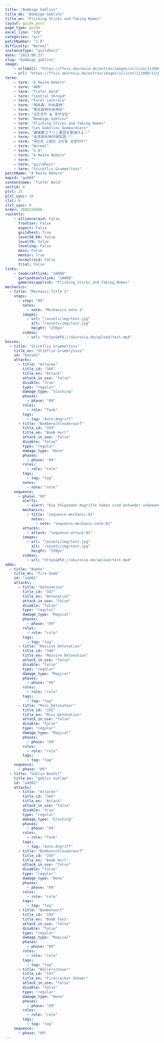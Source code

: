 ```yaml
---
title: "Bombige Goblins"
title_de: "Bombige Goblins"
title_en: "Flicking Sticks and Taking Names"
layout: guide_post
page_type: guide
excel_line: "338"
categories: "arr"
patchNumber: "2.0"
difficulty: "Normal"
instanceType: "guildhest"
date: "2013.08.27"
slug: "bombige_goblins"
image:
    - urlSmall: "https://ffxiv.akurosia.de/extras/images/ui/icon/111000/111004.png"
    - url: "https://ffxiv.akurosia.de/extras/images/ui/icon/111000/111004.png"
terms:
    - term: "A Realm Reborn"
    - term: "ARR"
    - term: "Tiefer Wald"
    - term: "Central Shroud"
    - term: "Forêt centrale"
    - term: "黒衣森：中央森林"
    - term: "黑衣森林中央林区"
    - term: "검은장막 숲 중부삼림"
    - term: "Bombige Goblins"
    - term: "Flicking Sticks and Taking Names"
    - term: "Les Gobelins bombardiers"
    - term: "爆弾魔ゴブリン軍団を撃滅せよ！"
    - term: "击溃哥布林炸弹军团！"
    - term: "폭탄광 고블린 군단을 섬멸하라!"
    - term: "Normal"
    - term: "2.0"
    - term: "A Realm Reborn"
    - term: ""
    - term: "guildhest"
    - term: "Stickflix Grummeltoss"
patchName: "A Realm Reborn"
mapid: "go008"
contentname: "Tiefer Wald"
sortid: 8
plvl: 25
plvl_sync: 26
ilvl: 0
ilvl_sync: 0
order: 2000250008
rouletts:
    - allianceraid: False
      frontier: False
      expert: False
      guildhest: True
      level50_60: False
      level70: False
      leveling: False
      main: False
      mentor: True
      normalraid: False
      trial: False
links:
    - teamcraftlink: "10008"
      garlandtoolslink: "10008"
      gamerescapelink: "Flicking_Sticks_and_Taking_Names"
mechanics:
  - title: "Mechanic-Title 1"
    steps:
      - step: "09"
        notes:
          - note: "Mechanics-note 1"
        images:
          - url: "/assets/img/test.jpg"
            alt: "/assets/img/test.jpg"
            height: "250px"
        videos:
          - url: "https&#58;//akurosia.de/upload/test.mp4"
bosses:
  - title: "Stickflix Grummeltoss"
    title_en: "Stikflix Grumblytoss"
    id: "boss01"
    attacks:
      - title: "Attacke"
        title_id: "366"
        title_en: "Attack"
        attack_in_use: "false"
        disable: "true"
        type: "regular"
        damage_type: "Slashing"
        phases:
          - phase: "09"
        roles:
          - role: "Tank"
        tags:
          - tag: "Auto-Angriff"
      - title: "Bombenschleuderwurf"
        title_id: "359"
        title_en: "Bomb Hurl"
        attack_in_use: "false"
        disable: "false"
        type: "regular"
        damage_type: "None"
        phases:
          - phase: "09"
        roles:
          - role: "role"
        tags:
          - tag: "tag"
        notes:
          - note: "note"
    sequence:
      - phase: "09"
        alerts:
          - alert: "Die folgenden Angriffe haben sind entweder unbekannt oder haben keine klare Herkunft"
        mechanics:
          - title: "sequence-mechanic-01"
            notes:
              - note: "sequence-mechanic-note-01"
        attacks:
          - attack: "sequence-attack-01"
        images:
          - url: "/assets/img/test.jpg"
            alt: "/assets/img/test.jpg"
            height: "250px"
        videos:
          - url: "https&#58;//akurosia.de/upload/test.mp4"
adds:
  - title: "Bombe"
    title_en: "fire bomb"
    id: "add01"
    attacks:
      - title: "Detonation"
        title_id: "347"
        title_en: "Detonation"
        attack_in_use: "false"
        disable: "false"
        type: "regular"
        damage_type: "Magical"
        phases:
          - phase: "09"
        roles:
          - role: "role"
        tags:
          - tag: "tag"
      - title: "Massive Detonation"
        title_id: "348"
        title_en: "Massive Detonation"
        attack_in_use: "false"
        disable: "false"
        type: "regular"
        damage_type: "Magical"
        phases:
          - phase: "09"
        roles:
          - role: "role"
        tags:
          - tag: "tag"
      - title: "Mini-Detonateur"
        title_id: "35E"
        title_en: "Mini Detonation"
        attack_in_use: "false"
        disable: "false"
        type: "regular"
        damage_type: "Magical"
        phases:
          - phase: "09"
        roles:
          - role: "role"
        tags:
          - tag: "tag"
    sequence:
      - phase: "09"
  - title: "Goblin-Bandit"
    title_en: "goblin outlaw"
    id: "add02"
    attacks:
      - title: "Attacke"
        title_id: "366"
        title_en: "Attack"
        attack_in_use: "false"
        disable: "true"
        type: "regular"
        damage_type: "Slashing"
        phases:
          - phase: "09"
        roles:
          - role: "Tank"
        tags:
          - tag: "Auto-Angriff"
      - title: "Bombenschleuderwurf"
        title_id: "359"
        title_en: "Bomb Hurl"
        attack_in_use: "false"
        disable: "false"
        type: "regular"
        damage_type: "None"
        phases:
          - phase: "09"
        roles:
          - role: "role"
        tags:
          - tag: "tag"
      - title: "Bombenwurf"
        title_id: "195"
        title_en: "Bomb Toss"
        attack_in_use: "false"
        disable: "false"
        type: "regular"
        damage_type: "Magical"
        phases:
          - phase: "09"
        roles:
          - role: "role"
        tags:
          - tag: "tag"
      - title: "Böllerschauer"
        title_id: "197"
        title_en: "Firecracker Shower"
        attack_in_use: "false"
        disable: "false"
        type: "regular"
        damage_type: "None"
        phases:
          - phase: "09"
        roles:
          - role: "role"
        tags:
          - tag: "tag"
    sequence:
      - phase: "09"
---
```

